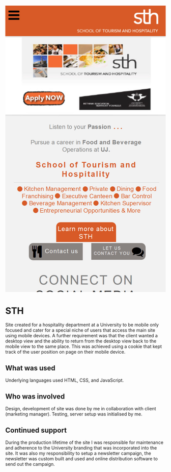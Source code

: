 ![Image of STH](https://github.com/gen-ass/sth/blob/master/sth.jpg)

# STH
Site created for a hospitality department at a University to be mobile only focused and cater for a special niche of users that access the main site using mobile devices. A further requirement was that the client wanted a desktop view and the ability to return from the desktop view back to the mobile view to the same place. This was achieved using a cookie that kept track of the user position on page on their mobile device.

## What was used
Underlying languages used HTML, CSS, and JavaScript. 

## Who was involved
Design, development of site was done by me in collaboration with client (marketing manager). Testing, server setup was initialised by me. 

## Continued support
During the production lifetime of the site I was responsible for maintenance and adherence to the University branding that was incorporated into the site. It was also my responsibility to setup a newsletter campaign, the newsletter was custom built and used and online distribution software to send out the campaign. 
